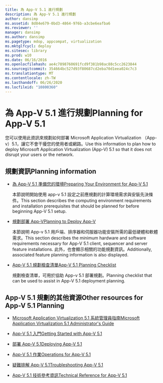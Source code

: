 ```yaml
---
title: 為 App-V 5.1 進行規劃
description: 為 App-V 5.1 進行規劃
author: dansimp
ms.assetid: 8d84e679-0bd3-4864-976b-a3cbe6eafba6
ms.reviewer: ''
manager: dansimp
ms.author: dansimp
ms.pagetype: mdop, appcompat, virtualization
ms.mktglfcycl: deploy
ms.sitesec: library
ms.prod: w10
ms.date: 06/16/2016
ms.openlocfilehash: ae4c7898760691fcd9f381b98ac88c5cc2623844
ms.sourcegitcommit: 354664bc527d93f80687cd2eba70d1eea024c7c3
ms.translationtype: MT
ms.contentlocale: zh-TW
ms.lasthandoff: 06/26/2020
ms.locfileid: "10800360"
---
```

# <span data-ttu-id="4ff09-103">為 App-V 5.1 進行規劃</span><span class="sxs-lookup"><span data-stu-id="4ff09-103">Planning for App-V 5.1</span></span>


<span data-ttu-id="4ff09-104">您可以使用此資訊來規劃如何部署 Microsoft Application Virtualization （App-v）5.1，讓它不會干擾您的使用者或網路。</span><span class="sxs-lookup"><span data-stu-id="4ff09-104">Use this information to plan how to deploy Microsoft Application Virtualization (App-V) 5.1 so that it does not disrupt your users or the network.</span></span>

## <span data-ttu-id="4ff09-105">規劃資訊</span><span class="sxs-lookup"><span data-stu-id="4ff09-105">Planning information</span></span>


-   [<span data-ttu-id="4ff09-106">為 App-V 5.1 準備您的環境</span><span class="sxs-lookup"><span data-stu-id="4ff09-106">Preparing Your Environment for App-V 5.1</span></span>](preparing-your-environment-for-app-v-51.md)

    <span data-ttu-id="4ff09-107">本節說明開始使用 app-v 5.1 設定之前應規劃的計算環境需求與安裝先決條件。</span><span class="sxs-lookup"><span data-stu-id="4ff09-107">This section describes the computing environment requirements and installation prerequisites that should be planned for before beginning App-V 5.1 setup.</span></span>

-   [<span data-ttu-id="4ff09-108">規劃部署 App-V</span><span class="sxs-lookup"><span data-stu-id="4ff09-108">Planning to Deploy App-V</span></span>](planning-to-deploy-app-v51.md)

    <span data-ttu-id="4ff09-109">本節說明 App-v 5.1 用戶端、排序器和伺服器功能安裝所需的最低硬體和軟體需求。</span><span class="sxs-lookup"><span data-stu-id="4ff09-109">This section describes the minimum hardware and software requirements necessary for App-V 5.1 client, sequencer and server feature installations.</span></span> <span data-ttu-id="4ff09-110">此外，也會顯示相關的功能規劃資訊。</span><span class="sxs-lookup"><span data-stu-id="4ff09-110">Additionally, associated feature planning information is also displayed.</span></span>

-   [<span data-ttu-id="4ff09-111">App-V 5.1 規劃檢查清單</span><span class="sxs-lookup"><span data-stu-id="4ff09-111">App-V 5.1 Planning Checklist</span></span>](app-v-51-planning-checklist.md)

    <span data-ttu-id="4ff09-112">規劃檢查清單，可用於協助 App-v 5.1 部署規劃。</span><span class="sxs-lookup"><span data-stu-id="4ff09-112">Planning checklist that can be used to assist in App-V 5.1 deployment planning.</span></span>






## <a href="" id="other-resources-for-app-v-5-1-planning-"></a><span data-ttu-id="4ff09-113">App-V 5.1 規劃的其他資源</span><span class="sxs-lookup"><span data-stu-id="4ff09-113">Other resources for App-V 5.1 Planning</span></span>


-   [<span data-ttu-id="4ff09-114">Microsoft Application Virtualization 5.1 系統管理員指南</span><span class="sxs-lookup"><span data-stu-id="4ff09-114">Microsoft Application Virtualization 5.1 Administrator's Guide</span></span>](microsoft-application-virtualization-51-administrators-guide.md)

-   [<span data-ttu-id="4ff09-115">App-V 5.1 入門</span><span class="sxs-lookup"><span data-stu-id="4ff09-115">Getting Started with App-V 5.1</span></span>](getting-started-with-app-v-51.md)

-   [<span data-ttu-id="4ff09-116">部署 App-V 5.1</span><span class="sxs-lookup"><span data-stu-id="4ff09-116">Deploying App-V 5.1</span></span>](deploying-app-v-51.md)

-   [<span data-ttu-id="4ff09-117">App-V 5.1 作業</span><span class="sxs-lookup"><span data-stu-id="4ff09-117">Operations for App-V 5.1</span></span>](operations-for-app-v-51.md)

-   [<span data-ttu-id="4ff09-118">疑難排解 App-V 5.1</span><span class="sxs-lookup"><span data-stu-id="4ff09-118">Troubleshooting App-V 5.1</span></span>](troubleshooting-app-v-51.md)

-   [<span data-ttu-id="4ff09-119">App-V 5.1 技術參考資訊</span><span class="sxs-lookup"><span data-stu-id="4ff09-119">Technical Reference for App-V 5.1</span></span>](technical-reference-for-app-v-51.md)

 

 





